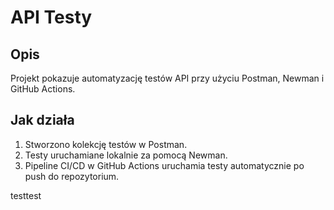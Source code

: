 # API Testy

## Opis
Projekt pokazuje automatyzację testów API przy użyciu Postman, Newman i GitHub Actions.

## Jak działa

1. Stworzono kolekcję testów w Postman.
2. Testy uruchamiane lokalnie za pomocą Newman.
3. Pipeline CI/CD w GitHub Actions uruchamia testy automatycznie po push do repozytorium.

testtest
